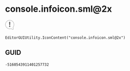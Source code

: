 # console.infoicon.sml@2x
![](/img/console.infoicon.sml@2x.png)

``` CSharp
EditorGUIUtility.IconContent("console.infoicon.sml@2x")
```
## GUID
```
-5160543911401257732
```
